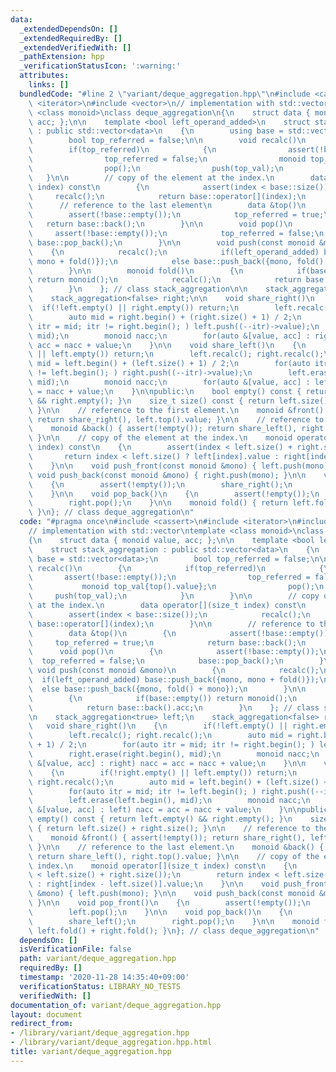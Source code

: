 ```yaml
---
data:
  _extendedDependsOn: []
  _extendedRequiredBy: []
  _extendedVerifiedWith: []
  _pathExtension: hpp
  _verificationStatusIcon: ':warning:'
  attributes:
    links: []
  bundledCode: "#line 2 \"variant/deque_aggregation.hpp\"\n#include <cassert>\n#include\
    \ <iterator>\n#include <vector>\n// implementation with std::vector\ntemplate\
    \ <class monoid>\nclass deque_aggregation\n{\n    struct data { monoid value,\
    \ acc; };\n\n    template <bool left_operand_added>\n    struct stack_aggregation\
    \ : public std::vector<data>\n    {\n        using base = std::vector<data>;\n\
    \        bool top_referred = false;\n\n        void recalc()\n        {\n    \
    \        if(top_referred)\n            {\n                assert(!base::empty());\n\
    \                top_referred = false;\n                monoid top_val{top().value};\n\
    \                pop();\n                push(top_val);\n            }\n     \
    \   }\n\n        // copy of the element at the index.\n        data operator[](size_t\
    \ index) const\n        {\n            assert(index < base::size());\n       \
    \     recalc();\n            return base::operator[](index);\n        }\n\n  \
    \      // reference to the last element\n        data &top()\n        {\n    \
    \        assert(!base::empty());\n            top_referred = true;\n         \
    \   return base::back();\n        }\n\n        void pop()\n        {\n       \
    \     assert(!base::empty());\n            top_referred = false;\n           \
    \ base::pop_back();\n        }\n\n        void push(const monoid &mono)\n    \
    \    {\n            recalc();\n            if(left_operand_added) base::push_back({mono,\
    \ mono + fold()});\n            else base::push_back({mono, fold() + mono});\n\
    \        }\n\n        monoid fold()\n        {\n            if(base::empty())\
    \ return monoid();\n            recalc();\n            return base::back().acc;\n\
    \        }\n    }; // class stack_aggregation\n\n    stack_aggregation<true> left;\n\
    \    stack_aggregation<false> right;\n\n    void share_right()\n    {\n      \
    \  if(!left.empty() || right.empty()) return;\n        left.recalc(); right.recalc();\n\
    \        auto mid = right.begin() + (right.size() + 1) / 2;\n        for(auto\
    \ itr = mid; itr != right.begin(); ) left.push((--itr)->value);\n        right.erase(right.begin(),\
    \ mid);\n        monoid nacc;\n        for(auto &[value, acc] : right) nacc =\
    \ acc = nacc + value;\n    }\n\n    void share_left()\n    {\n        if(!right.empty()\
    \ || left.empty()) return;\n        left.recalc(); right.recalc();\n        auto\
    \ mid = left.begin() + (left.size() + 1) / 2;\n        for(auto itr = mid; itr\
    \ != left.begin(); ) right.push((--itr)->value);\n        left.erase(left.begin(),\
    \ mid);\n        monoid nacc;\n        for(auto &[value, acc] : left) nacc = acc\
    \ = nacc + value;\n    }\n\npublic:\n    bool empty() const { return left.empty()\
    \ && right.empty(); }\n    size_t size() const { return left.size() + right.size();\
    \ }\n\n    // reference to the first element.\n    monoid &front() { assert(!empty());\
    \ return share_right(), left.top().value; }\n\n    // reference to the last element.\n\
    \    monoid &back() { assert(!empty()); return share_left(), right.top().value;\
    \ }\n\n    // copy of the element at the index.\n    monoid operator[](size_t\
    \ index) const\n    {\n        assert(index < left.size() + right.size());\n \
    \       return index < left.size() ? left[index].value : right[index - left.size()].value;\n\
    \    }\n\n    void push_front(const monoid &mono) { left.push(mono); }\n\n   \
    \ void push_back(const monoid &mono) { right.push(mono); }\n\n    void pop_front()\n\
    \    {\n        assert(!empty());\n        share_right();\n        left.pop();\n\
    \    }\n\n    void pop_back()\n    {\n        assert(!empty());\n        share_left();\n\
    \        right.pop();\n    }\n\n    monoid fold() { return left.fold() + right.fold();\
    \ }\n}; // class deque_aggregation\n"
  code: "#pragma once\n#include <cassert>\n#include <iterator>\n#include <vector>\n\
    // implementation with std::vector\ntemplate <class monoid>\nclass deque_aggregation\n\
    {\n    struct data { monoid value, acc; };\n\n    template <bool left_operand_added>\n\
    \    struct stack_aggregation : public std::vector<data>\n    {\n        using\
    \ base = std::vector<data>;\n        bool top_referred = false;\n\n        void\
    \ recalc()\n        {\n            if(top_referred)\n            {\n         \
    \       assert(!base::empty());\n                top_referred = false;\n     \
    \           monoid top_val{top().value};\n                pop();\n           \
    \     push(top_val);\n            }\n        }\n\n        // copy of the element\
    \ at the index.\n        data operator[](size_t index) const\n        {\n    \
    \        assert(index < base::size());\n            recalc();\n            return\
    \ base::operator[](index);\n        }\n\n        // reference to the last element\n\
    \        data &top()\n        {\n            assert(!base::empty());\n       \
    \     top_referred = true;\n            return base::back();\n        }\n\n  \
    \      void pop()\n        {\n            assert(!base::empty());\n          \
    \  top_referred = false;\n            base::pop_back();\n        }\n\n       \
    \ void push(const monoid &mono)\n        {\n            recalc();\n          \
    \  if(left_operand_added) base::push_back({mono, mono + fold()});\n          \
    \  else base::push_back({mono, fold() + mono});\n        }\n\n        monoid fold()\n\
    \        {\n            if(base::empty()) return monoid();\n            recalc();\n\
    \            return base::back().acc;\n        }\n    }; // class stack_aggregation\n\
    \n    stack_aggregation<true> left;\n    stack_aggregation<false> right;\n\n \
    \   void share_right()\n    {\n        if(!left.empty() || right.empty()) return;\n\
    \        left.recalc(); right.recalc();\n        auto mid = right.begin() + (right.size()\
    \ + 1) / 2;\n        for(auto itr = mid; itr != right.begin(); ) left.push((--itr)->value);\n\
    \        right.erase(right.begin(), mid);\n        monoid nacc;\n        for(auto\
    \ &[value, acc] : right) nacc = acc = nacc + value;\n    }\n\n    void share_left()\n\
    \    {\n        if(!right.empty() || left.empty()) return;\n        left.recalc();\
    \ right.recalc();\n        auto mid = left.begin() + (left.size() + 1) / 2;\n\
    \        for(auto itr = mid; itr != left.begin(); ) right.push((--itr)->value);\n\
    \        left.erase(left.begin(), mid);\n        monoid nacc;\n        for(auto\
    \ &[value, acc] : left) nacc = acc = nacc + value;\n    }\n\npublic:\n    bool\
    \ empty() const { return left.empty() && right.empty(); }\n    size_t size() const\
    \ { return left.size() + right.size(); }\n\n    // reference to the first element.\n\
    \    monoid &front() { assert(!empty()); return share_right(), left.top().value;\
    \ }\n\n    // reference to the last element.\n    monoid &back() { assert(!empty());\
    \ return share_left(), right.top().value; }\n\n    // copy of the element at the\
    \ index.\n    monoid operator[](size_t index) const\n    {\n        assert(index\
    \ < left.size() + right.size());\n        return index < left.size() ? left[index].value\
    \ : right[index - left.size()].value;\n    }\n\n    void push_front(const monoid\
    \ &mono) { left.push(mono); }\n\n    void push_back(const monoid &mono) { right.push(mono);\
    \ }\n\n    void pop_front()\n    {\n        assert(!empty());\n        share_right();\n\
    \        left.pop();\n    }\n\n    void pop_back()\n    {\n        assert(!empty());\n\
    \        share_left();\n        right.pop();\n    }\n\n    monoid fold() { return\
    \ left.fold() + right.fold(); }\n}; // class deque_aggregation\n"
  dependsOn: []
  isVerificationFile: false
  path: variant/deque_aggregation.hpp
  requiredBy: []
  timestamp: '2020-11-28 14:35:40+09:00'
  verificationStatus: LIBRARY_NO_TESTS
  verifiedWith: []
documentation_of: variant/deque_aggregation.hpp
layout: document
redirect_from:
- /library/variant/deque_aggregation.hpp
- /library/variant/deque_aggregation.hpp.html
title: variant/deque_aggregation.hpp
---
```

